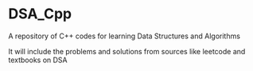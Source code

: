 # DSA_Cpp
A repository of C++ codes for learning Data Structures and Algorithms

It will include the problems and solutions from sources like leetcode and textbooks on DSA
